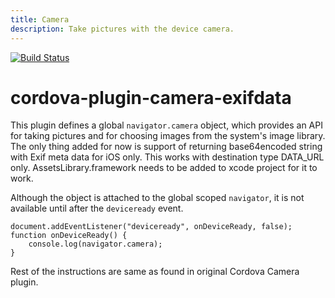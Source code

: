 ```yaml
---
title: Camera
description: Take pictures with the device camera.
---
```

<!---
# license: Licensed to the Apache Software Foundation (ASF) under one
#         or more contributor license agreements.  See the NOTICE file
#         distributed with this work for additional information
#         regarding copyright ownership.  The ASF licenses this file
#         to you under the Apache License, Version 2.0 (the
#         "License"); you may not use this file except in compliance
#         with the License.  You may obtain a copy of the License at
#
#           http://www.apache.org/licenses/LICENSE-2.0
#
#         Unless required by applicable law or agreed to in writing,
#         software distributed under the License is distributed on an
#         "AS IS" BASIS, WITHOUT WARRANTIES OR CONDITIONS OF ANY
#         KIND, either express or implied.  See the License for the
#         specific language governing permissions and limitations
#         under the License.
-->

[![Build Status](https://travis-ci.org/apache/cordova-plugin-camera.svg?branch=master)](https://travis-ci.org/apache/cordova-plugin-camera)

# cordova-plugin-camera-exifdata

This plugin defines a global `navigator.camera` object, which provides an API for taking pictures and for choosing images from the system's image library. The only thing added for now is support of returning base64encoded string with Exif meta data for iOS only. This works with destination type DATA_URL only. AssetsLibrary.framework needs to be added to xcode project for it to work.

Although the object is attached to the global scoped `navigator`, it is not available until after the `deviceready` event.

    document.addEventListener("deviceready", onDeviceReady, false);
    function onDeviceReady() {
        console.log(navigator.camera);
    }


Rest of the instructions are same as found in original Cordova Camera plugin.
